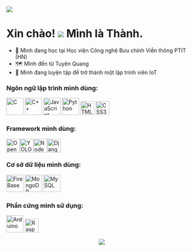 <img src="https://komarev.com/ghpvc/?username=thanhquyet24ptit">

# Xin chào! ![](https://user-images.githubusercontent.com/18350557/176309783-0785949b-9127-417c-8b55-ab5a4333674e.gif) Mình là Thành.
* 📖 Mình đang học tại Học viện Công nghệ Bưu chính Viễn thông PTIT (HN)
* 🗺️ Mình đến từ Tuyên Quang
* 🏢 Mình đang luyện tập để trở thành một lập trình viên IoT

### Ngôn ngữ lập trình mình dùng:
<p align="left">
<img src="https://raw.githubusercontent.com/danielcranney/readme-generator/main/public/icons/skills/c-colored.svg" width="45" height="45" alt="C">
<img src="https://raw.githubusercontent.com/danielcranney/readme-generator/main/public/icons/skills/cplusplus-colored.svg" width="45" height="45" alt="C++">
<img src="https://raw.githubusercontent.com/danielcranney/readme-generator/main/public/icons/skills/javascript-colored.svg" width="45" height="45" alt="JavaScript">
<img src="https://raw.githubusercontent.com/danielcranney/readme-generator/main/public/icons/skills/python-colored.svg" width="45" height="45" alt="Python">
<img src="https://raw.githubusercontent.com/danielcranney/readme-generator/main/public/icons/skills/html5-colored.svg" width="36" height="36" alt="HTML5">
<img src="https://raw.githubusercontent.com/danielcranney/readme-generator/main/public/icons/skills/css3-colored.svg" width="36" height="36" alt="CSS3">
  
### Framework mình dùng:
<img src="https://github.com/opencv/opencv/wiki/logo/OpenCV_logo_no_text.png" width="36" height="36" alt="OpenCV"><img src="https://avatars.githubusercontent.com/u/26833451?s=200&v=4" width="36" height="36" alt="YOLO"><img src="https://raw.githubusercontent.com/danielcranney/readme-generator/main/public/icons/skills/nodejs-colored.svg" width="36" height="36" alt="NodeJS"><img src="https://raw.githubusercontent.com/danielcranney/readme-generator/main/public/icons/skills/django-colored.svg" width="36" height="36" alt="Django">

### Cơ sở dữ liệu mình dùng:
<p align="left">
<img src="https://raw.githubusercontent.com/danielcranney/readme-generator/main/public/icons/skills/firebase-colored.svg" width="45" height="45" alt="FireBase">
<img src="https://raw.githubusercontent.com/danielcranney/readme-generator/main/public/icons/skills/mongodb-colored.svg" width="45" height="45" alt="MongoDB">
<img src="https://raw.githubusercontent.com/danielcranney/readme-generator/main/public/icons/skills/mysql-colored.svg" width="45" height="45" alt="MySQL">

### Phần cứng mình sử dụng:
<p align="left">
<img src="https://raw.githubusercontent.com/danielcranney/readme-generator/main/public/icons/skills/arduino-colored.svg" width="45" height="45" alt="Arduino">
<img src="https://raw.githubusercontent.com/danielcranney/readme-generator/main/public/icons/skills/raspberrypi-colored.svg" width="36" height="36" alt="Raspberry Pi">

<p align="center">
<img src="https://img.shields.io/github/followers/thanhquyet24ptit?logo=github&style=for-the-badge&color=facc15&labelColor=000000">
